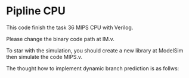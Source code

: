 # Pipline CPU

This code finish the task 36 MIPS CPU with Verilog. 

Please change the binary code path at IM.v.

To star with the simulation, you should create a new library at ModelSim then simulate the code MIPS.v.



The thought how to implement dynamic branch prediction is as follws:

